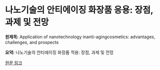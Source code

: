 # 나노기술의 안티에이징 화장품 응용: 장점, 과제 및 전망

**원제목:** Application of nanotechnology inanti-agingcosmetics: advantages, challenges, and prospects

**요약:** 나노기술의 안티에이징 화장품 적용: 장점, 과제 및 전망

[원문 링크](https://scholar.google.com/scholar_url?url=https://link.springer.com/article/10.1007/s00289-025-05903-3&hl=ko&sa=X&d=2897499007232807904&ei=Dc1xaOv8Ge2rieoPkJGbqAY&scisig=AAZF9b_1JGA-XV6VJi7xFH_Gfk3Q&oi=scholaralrt&hist=BNQUaiIAAAAJ:4393926343879867803:AAZF9b-nymL4ZNR6SET6mfwIDAS0&html=&pos=1&folt=kw-top)
